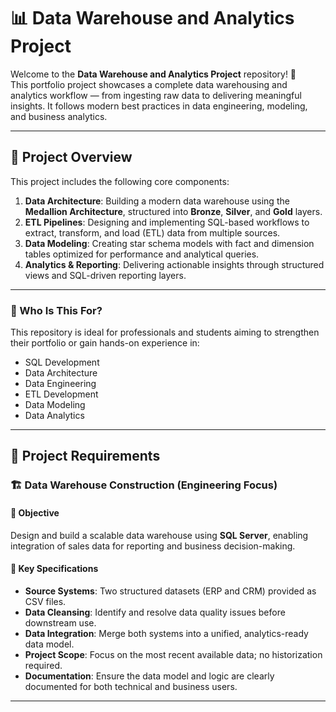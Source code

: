 # 📊 Data Warehouse and Analytics Project

Welcome to the **Data Warehouse and Analytics Project** repository! 🚀  
This portfolio project showcases a complete data warehousing and analytics workflow — from ingesting raw data to delivering meaningful insights. It follows modern best practices in data engineering, modeling, and business analytics.

---

## 📖 Project Overview

This project includes the following core components:

1. **Data Architecture**: Building a modern data warehouse using the **Medallion Architecture**, structured into **Bronze**, **Silver**, and **Gold** layers.
2. **ETL Pipelines**: Designing and implementing SQL-based workflows to extract, transform, and load (ETL) data from multiple sources.
3. **Data Modeling**: Creating star schema models with fact and dimension tables optimized for performance and analytical queries.
4. **Analytics & Reporting**: Delivering actionable insights through structured views and SQL-driven reporting layers.

---

### 🎯 Who Is This For?

This repository is ideal for professionals and students aiming to strengthen their portfolio or gain hands-on experience in:

- SQL Development  
- Data Architecture  
- Data Engineering  
- ETL Development  
- Data Modeling  
- Data Analytics  

---

## 🚀 Project Requirements

### 🏗️ Data Warehouse Construction (Engineering Focus)

#### 🎯 Objective  
Design and build a scalable data warehouse using **SQL Server**, enabling integration of sales data for reporting and business decision-making.

#### 📑 Key Specifications

- **Source Systems**: Two structured datasets (ERP and CRM) provided as CSV files.
- **Data Cleansing**: Identify and resolve data quality issues before downstream use.
- **Data Integration**: Merge both systems into a unified, analytics-ready data model.
- **Project Scope**: Focus on the most recent available data; no historization required.
- **Documentation**: Ensure the data model and logic are clearly documented for both technical and business users.

---
